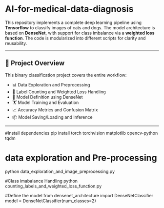 # AI-for-medical-data-diagnosis

This repository implements a complete deep learning pipeline using **Tensorflow** to classify images of cats and dogs. The model architecture is based on **DenseNet**, with support for class imbalance via a **weighted loss function**. The code is modularized into different scripts for clarity and reusability.

---

## 🧠 Project Overview

This binary classification project covers the entire workflow:

- 📊 Data Exploration and Preprocessing
- 🧮 Label Counting and Weighted Loss Handling
- 🧱 Model Definition using DenseNet
- 🏋️ Model Training and Evaluation
- 📈 Accuracy Metrics and Confusion Matrix
- 📦 Model Saving/Loading and Inference

---

#Install dependencies 
pip install torch torchvision matplotlib opencv-python tqdm

# data exploration and Pre-processing
python data_exploration_and_image_preprocessing.py

#Class imabalance Handling 
python counting_labels_and_weighted_loss_function.py

#Define the model 
from densenet_architecture import DenseNetClassifier
model = DenseNetClassifier(num_classes=2)


